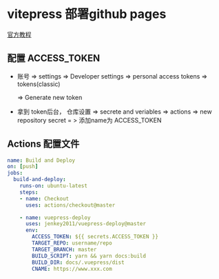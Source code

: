 # vitepress  部署github pages

[官方教程](https://vuepress.vuejs.org/zh/guide/deploy.html#github-pages)



## 配置 ACCESS_TOKEN

- 账号 => settings => Developer settings =>  personal access tokens => tokens(classic)

  => Generate new token 

- 拿到 token后台， 仓库设置 => secrete and veriables => actions  => new repository secret
  = > 添加name为 ACCESS_TOKEN



## Actions 配置文件

```yaml
name: Build and Deploy
on: [push]
jobs:
  build-and-deploy:
    runs-on: ubuntu-latest
    steps:
    - name: Checkout
      uses: actions/checkout@master

    - name: vuepress-deploy
      uses: jenkey2011/vuepress-deploy@master
      env:
        ACCESS_TOKEN: ${{ secrets.ACCESS_TOKEN }}
        TARGET_REPO: username/repo
        TARGET_BRANCH: master
        BUILD_SCRIPT: yarn && yarn docs:build
        BUILD_DIR: docs/.vuepress/dist
        CNAME: https://www.xxx.com
```

